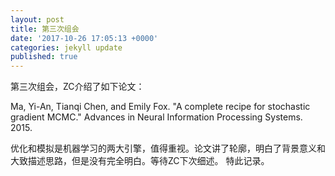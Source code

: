 ```yaml
---
layout: post
title: 第三次组会
date: '2017-10-26 17:05:13 +0000'
categories: jekyll update
published: true
--- 
```

第三次组会，ZC介绍了如下论文：

Ma, Yi-An, Tianqi Chen, and Emily Fox. "A complete recipe for stochastic gradient MCMC." Advances in Neural Information Processing Systems. 2015.

优化和模拟是机器学习的两大引擎，值得重视。论文讲了轮廓，明白了背景意义和大致描述思路，但是没有完全明白。等待ZC下次细述。
特此记录。

                                                                                                                                                                  
